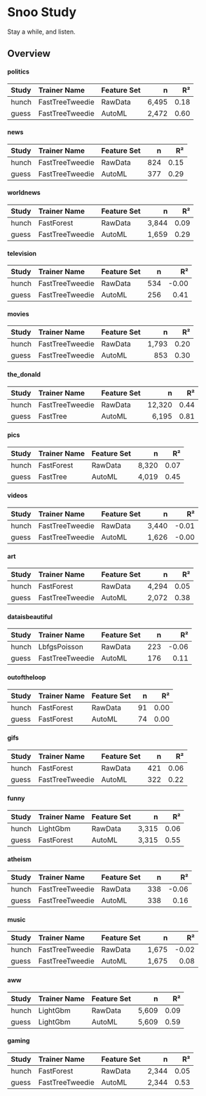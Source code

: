 # Snoo Study 

Stay a while, and listen.

## Overview

#### politics

|Study|Trainer Name|Feature Set|n|R²|
|:---|:---|:---|---:|---:|
|hunch|FastTreeTweedie|RawData|6,495|0.18|
|guess|FastTreeTweedie|AutoML|2,472|0.60|

#### news

|Study|Trainer Name|Feature Set|n|R²|
|:---|:---|:---|---:|---:|
|hunch|FastTreeTweedie|RawData|824|0.15|
|guess|FastTreeTweedie|AutoML|377|0.29|

#### worldnews

|Study|Trainer Name|Feature Set|n|R²|
|:---|:---|:---|---:|---:|
|hunch|FastForest|RawData|3,844|0.09|
|guess|FastTreeTweedie|AutoML|1,659|0.29|

#### television

|Study|Trainer Name|Feature Set|n|R²|
|:---|:---|:---|---:|---:|
|hunch|FastTreeTweedie|RawData|534|-0.00|
|guess|FastTreeTweedie|AutoML|256|0.41|

#### movies

|Study|Trainer Name|Feature Set|n|R²|
|:---|:---|:---|---:|---:|
|hunch|FastTreeTweedie|RawData|1,793|0.20|
|guess|FastTreeTweedie|AutoML|853|0.30|

#### the_donald

|Study|Trainer Name|Feature Set|n|R²|
|:---|:---|:---|---:|---:|
|hunch|FastTreeTweedie|RawData|12,320|0.44|
|guess|FastTree|AutoML|6,195|0.81|

#### pics

|Study|Trainer Name|Feature Set|n|R²|
|:---|:---|:---|---:|---:|
|hunch|FastForest|RawData|8,320|0.07|
|guess|FastTree|AutoML|4,019|0.45|

#### videos

|Study|Trainer Name|Feature Set|n|R²|
|:---|:---|:---|---:|---:|
|hunch|FastTreeTweedie|RawData|3,440|-0.01|
|guess|FastTreeTweedie|AutoML|1,626|-0.00|

#### art

|Study|Trainer Name|Feature Set|n|R²|
|:---|:---|:---|---:|---:|
|hunch|FastForest|RawData|4,294|0.05|
|guess|FastTreeTweedie|AutoML|2,072|0.38|

#### dataisbeautiful

|Study|Trainer Name|Feature Set|n|R²|
|:---|:---|:---|---:|---:|
|hunch|LbfgsPoisson|RawData|223|-0.06|
|guess|FastTreeTweedie|AutoML|176|0.11|

#### outoftheloop

|Study|Trainer Name|Feature Set|n|R²|
|:---|:---|:---|---:|---:|
|hunch|FastForest|RawData|91|0.00|
|guess|FastForest|AutoML|74|0.00|

#### gifs

|Study|Trainer Name|Feature Set|n|R²|
|:---|:---|:---|---:|---:|
|hunch|FastForest|RawData|421|0.06|
|guess|FastTreeTweedie|AutoML|322|0.22|

#### funny

|Study|Trainer Name|Feature Set|n|R²|
|:---|:---|:---|---:|---:|
|hunch|LightGbm|RawData|3,315|0.06|
|guess|FastForest|AutoML|3,315|0.55|

#### atheism

|Study|Trainer Name|Feature Set|n|R²|
|:---|:---|:---|---:|---:|
|hunch|FastTreeTweedie|RawData|338|-0.06|
|guess|FastTreeTweedie|AutoML|338|0.16|

#### music

|Study|Trainer Name|Feature Set|n|R²|
|:---|:---|:---|---:|---:|
|hunch|FastTreeTweedie|RawData|1,675|-0.02|
|guess|FastTreeTweedie|AutoML|1,675|0.08|

#### aww

|Study|Trainer Name|Feature Set|n|R²|
|:---|:---|:---|---:|---:|
|hunch|LightGbm|RawData|5,609|0.09|
|guess|LightGbm|AutoML|5,609|0.59|

#### gaming

|Study|Trainer Name|Feature Set|n|R²|
|:---|:---|:---|---:|---:|
|hunch|FastForest|RawData|2,344|0.05|
|guess|FastTreeTweedie|AutoML|2,344|0.53|


